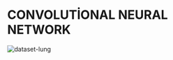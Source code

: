 # CONVOLUTİONAL NEURAL NETWORK



![dataset-lung](https://github.com/user-attachments/assets/872201e7-fd90-440b-8492-7592ccb06052)




